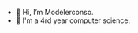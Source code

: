 - 👋 Hi, I’m Modelerconso.
- 🌱 I'm a 4rd year computer science.

<!---
Modelerconso/Modelerconso is a ✨ special ✨ repository because its `README.md` (this file) appears on your GitHub profile.
You can click the Preview link to take a look at your changes.
--->

